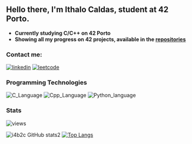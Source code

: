 ##  **Hello there, I'm Ithalo Caldas, student at 42 Porto.**

* **Currently studying C/C++ on 42 Porto**
* **Showing all my progress on 42 projects, available in the [repositories](https://github.com/i4b2c?tab=repositories)**

### Contact me:
[![linkedin](https://img.shields.io/badge/LinkedIn-0077B5?style=for-the-badge&logo=linkedin&logoColor=white)](https://www.linkedin.com/in/ithalo-barbosa-caldas-a65218246/)
[![leetcode](https://img.shields.io/badge/-LeetCode-FFA116?style=for-the-badge&logo=LeetCode&logoColor=black)](https://leetcode.com/traiguuhh/)

### Programming Technologies

![C_Language](https://img.shields.io/badge/C-00599C?style=for-the-badge&logo=c&logoColor=white)
![Cpp_Language](https://img.shields.io/badge/C%2B%2B-00599C?style=for-the-badge&logo=c%2B%2B&logoColor=white)
![Python_language](https://img.shields.io/badge/Python-3776AB?style=for-the-badge&logo=python&logoColor=white)

### Stats

![views](https://komarev.com/ghpvc/?username=i4b2c)

![i4b2c GitHub stats2](https://github-readme-stats.vercel.app/api?username=i4b2c&show_icons=true&theme=radical)
[![Top Langs](https://github-readme-stats.vercel.app/api/top-langs/?username=i4b2c&layout=donut)](https://github.com/anuraghazra/github-readme-stats)


